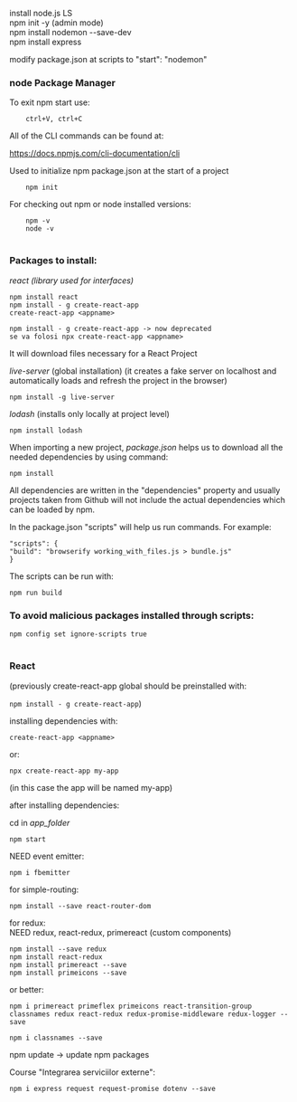 install node.js LS  
npm init -y (admin mode)  
npm install nodemon --save-dev  
npm install express  

modify package.json at scripts to "start": "nodemon"  


### node Package Manager

To exit npm start use:

        ctrl+V, ctrl+C

All of the CLI commands can be found at:

https://docs.npmjs.com/cli-documentation/cli

Used to initialize npm package.json at the start of a project

        npm init

For checking out npm or node installed versions:

        npm -v
        node -v
# 
### Packages to install:

_react (library used for interfaces)_

    npm install react
    npm install - g create-react-app
    create-react-app <appname>

    npm install - g create-react-app -> now deprecated
    se va folosi npx create-react-app <appname>

It will download files necessary for a React Project

_live-server_ (global installation) (it creates a fake server on localhost and automatically loads and refresh the project in the browser)

    npm install -g live-server

_lodash_ (installs only locally at project level)

    npm install lodash

When importing a new project, _package.json_ helps us to download all the needed dependencies by using command:

    npm install

All dependencies are written in the "dependencies" property and usually projects taken from Github will not include the actual dependencies which can be loaded by npm.

In the package.json "scripts" will help us run commands. For example:

    "scripts": {
    "build": "browserify working_with_files.js > bundle.js"
    }

The scripts can be run with:

    npm run build
    
### To avoid malicious packages installed through scripts:

`npm config set ignore-scripts true`
    
# 
### React

(previously create-react-app global should be preinstalled with:

`npm install - g create-react-app`)

installing dependencies with: 

```node
create-react-app <appname>
```
or: 

```node
npx create-react-app my-app
```

(in this case the app will be named my-app)

after installing dependencies:

cd in _app_folder_  

```node
npm start
```

NEED event emitter:

```node
npm i fbemitter
```


for simple-routing: 

```node
npm install --save react-router-dom
```

for redux:  
NEED redux, react-redux, primereact (custom components)

```node
npm install --save redux
npm install react-redux
npm install primereact --save
npm install primeicons --save
```

or better:

```node
npm i primereact primeflex primeicons react-transition-group classnames redux react-redux redux-promise-middleware redux-logger --save

npm i classnames --save
```


npm update -> update npm packages


Course "Integrarea serviciilor externe":
```node
npm i express request request-promise dotenv --save
```
